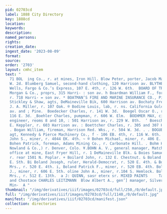 ```yaml
---
pid: 02703cd
label: 1888 City Directory
key: 1888cd
location: 
keywords: 
description: 
named_persons: 
rights: 
creation_date: 
ingest_date: '2023-08-09'
format: 
source: 
order: '2703'
layout: cmhc_item
text: "                                                                             BLO
  71 BOL  ing Co., r. at mines, Iron Hill. Blow Peter, porter, Jacob Mack, r. 128
  W. 2d. Blumberg Samuel, second-hand clothing, 120 Harrison av. BLYTHE R. B., agt,
  Wells, Fargo & Co.’s Express, 107 E. 4th, r. 126 W. 6th.  BOARD OF TRADE, John G.
  Morgan & Co., proprs, 315 Harri- : son av. h Boardman William F., foreman, Herald-Democrat,
  r. 718 Harri- = son av. * BOATMAN’S FIRE AND MARINE INSURANCE CO., Pittsburg,  :
  Stickley & Shaw, agts, DeMaineville Bik, 600 Harrison av. Bochaty Fred., baker,
  J. A. Miller, r. 107 Oak. ® Bodine Louis, lab, r. ns. California Gulch, bet. Harrison
  av. and ; Pine.  Boedecker Charles, r. 141 W. 3d.  Boegel Oscar O., restaurant,
  116 E. 3d. _Boehler Charles, pumpman, r. 606 W. Elm.  BOEHMER MAX, civil and mining
  engineer, reoms 8 and 10, : 501 Harrison av, r. 229 W. 8th.  ‘ Boesch William, clk,
  E. Keppler, r. 603 Harrison av. : Boettcher Charles, r. 305 and 307 Harrison av.
  . Bogan William, fireman, Harrison Red. Wks., r. 504 W. 3d. . . BOGUE WARREN C.,
  agt, Kennedy & Pierce Machinery Co., f - 106 EB. 4th, r. 116 W. 6th. Pe. Bobhen
  John S., miner, r. 4044 EK. 4th. ~ ® Bohen Michael, miner, r. 406 E. 4th. ad -.
  Bohen Patrick, foreman, Adams Mining Co., r. Carbonate Hill. . Bohm Henry, (John
  Nowland & Co.,) r. Denver, Colo. ¥.BOHN A. V., general manager, Matchless Mine,
  office at mine, East Fryer Hill, r. 1 DeMaineville Blk. & Boies Samuel, collector,
  r. rear 1501 N. Poplar. + Boilard John, r. 132 E. Chestnut. & Boland James, r. 604
  E. Sth. Bi Boland Joseph, ruler, Herald-Democrat, r. 520 E. 4th. & Boland Mary T.
  Mrs., r. 520 E. 4th. i, Boland Patrick F., miner, r. 520 EB. 4th. Bolden Michael
  J., miner, r. 606 E. 5th. oline John A., miner, r.104 S. Hemlock. Bollman Annie
  Mrs., r. 512 E. 13th.  a J: QUINN, sasr eterx sr. MIXED PAINTS     Tal Ae aare Wis
  and Chostace CHARLES LEITZMANN  Blow Albert A., gen’] manager, Silver Cord Combination
  Min-  A "
thumbnail: "/img/derivatives/iiif/images/02703cd/full/250,/0/default.jpg"
full: "/img/derivatives/iiif/images/02703cd/full/1140,/0/default.jpg"
manifest: "/img/derivatives/iiif/02703cd/manifest.json"
collection: directories
---
```

